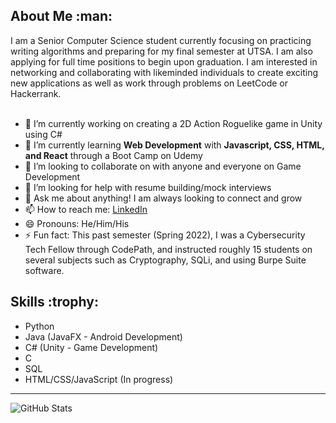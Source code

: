 <h2>About Me :man:</h2>
I am a Senior Computer Science student currently focusing on practicing writing algorithms and preparing for my final semester at UTSA. I am also applying for full time positions to begin upon graduation. I am interested in networking and collaborating with likeminded individuals to create exciting new applications as well as work through problems on LeetCode or Hackerrank.<br><br>
<ul>
  <li>🔭 I’m currently working on creating a 2D Action Roguelike game in Unity using C#</li>
  <li>🌱 I’m currently learning <strong>Web Development</strong> with <strong>Javascript, CSS, HTML, and React</strong> through a Boot Camp on Udemy</li>
  <li>👯 I’m looking to collaborate on with anyone and everyone on Game Development</li>
  <li>🤔 I’m looking for help with resume building/mock interviews</li>
  <li>💬 Ask me about anything! I am always looking to connect and grow</li>
  <li>📫 How to reach me: <a href="https://www.linkedin.com/in/beasleyk/">LinkedIn</a></li>
  <li>😄 Pronouns: He/Him/His</li>
  <li>⚡ Fun fact: This past semester (Spring 2022), I was a Cybersecurity Tech Fellow through CodePath, and instructed roughly 15 students on several subjects such as Cryptography, SQLi, and using Burpe Suite software.</li>
</ul>

<h2>Skills :trophy:</h2>
<ul>
  <li>Python</li>
  <li>Java (JavaFX - Android Development)</li>
  <li>C# (Unity - Game Development)</li>
  <li>C</li>
  <li>SQL</li>
  <li>HTML/CSS/JavaScript (In progress)</li>
</ul>
<hr>

![GitHub Stats](https://github-readme-stats.vercel.app/api?username=thebeasknees&theme=radical)
